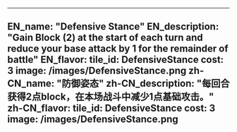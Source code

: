 ---

EN_name: "Defensive Stance"
EN_description: "Gain Block (2) at the start of each turn and reduce your base attack by 1 for the remainder of battle"
EN_flavor: 
tile_id: DefensiveStance
cost: 3
image: /images/DefensiveStance.png
zh-CN_name: "防御姿态"
zh-CN_description: "每回合获得2点block，在本场战斗中减少1点基础攻击。"
zh-CN_flavor: 
tile_id: DefensiveStance
cost: 3
image: /images/DefensiveStance.png
---